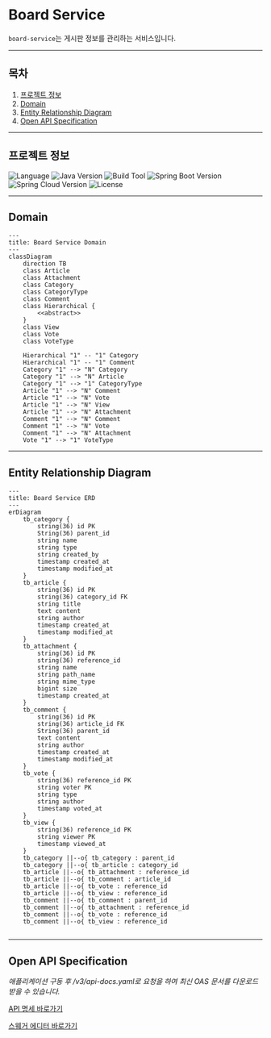 # Board Service
`board-service`는 게시판 정보를 관리하는 서비스입니다.

---

## 목차
1. [프로젝트 정보](#프로젝트-정보)
2. [Domain](#domain)
3. [Entity Relationship Diagram](#entity-relationship-diagram)
3. [Open API Specification](#open-api-specification)

---

## 프로젝트 정보
![Language](https://img.shields.io/badge/language-Java-blue)
![Java Version](https://img.shields.io/badge/Java-17-blue)
![Build Tool](https://img.shields.io/badge/build%20tool-Gradle-orange)
![Spring Boot Version](https://img.shields.io/badge/Spring%20Boot-3.2.2-green)
![Spring Cloud Version](https://img.shields.io/badge/Spring%20Cloud-2023.0.0-green)
![License](https://img.shields.io/badge/license-Apache%202.0-brightgreen)

---

## Domain
```mermaid
---
title: Board Service Domain
---
classDiagram
    direction TB
    class Article
    class Attachment
    class Category 
    class CategoryType 
    class Comment 
    class Hierarchical {
        <<abstract>>
    }
    class View
    class Vote
    class VoteType
    
    Hierarchical "1" -- "1" Category
    Hierarchical "1" -- "1" Comment
    Category "1" --> "N" Category
    Category "1" --> "N" Article
    Category "1" --> "1" CategoryType
    Article "1" --> "N" Comment
    Article "1" --> "N" Vote
    Article "1" --> "N" View
    Article "1" --> "N" Attachment
    Comment "1" --> "N" Comment
    Comment "1" --> "N" Vote
    Comment "1" --> "N" Attachment
    Vote "1" --> "1" VoteType

```

---

## Entity Relationship Diagram
```mermaid
---
title: Board Service ERD
---
erDiagram
    tb_category {
        string(36) id PK
        String(36) parent_id
        string name
        string type
        string created_by
        timestamp created_at
        timestamp modified_at
    }
    tb_article {
        string(36) id PK
        string(36) category_id FK
        string title
        text content
        string author
        timestamp created_at
        timestamp modified_at
    }
    tb_attachment {
        string(36) id PK
        string(36) reference_id
        string name
        string path_name
        string mime_type
        bigint size
        timestamp created_at
    }
    tb_comment {
        string(36) id PK
        string(36) article_id FK
        String(36) parent_id
        text content
        string author
        timestamp created_at
        timestamp modified_at
    }
    tb_vote {
        string(36) reference_id PK
        string voter PK
        string type
        string author
        timestamp voted_at
    }
    tb_view {
        string(36) reference_id PK
        string viewer PK
        timestamp viewed_at
    }
    tb_category ||--o{ tb_category : parent_id
    tb_category ||--o{ tb_article : category_id
    tb_article ||--o{ tb_attachment : reference_id
    tb_article ||--o{ tb_comment : article_id
    tb_article ||--o{ tb_vote : reference_id
    tb_article ||--o{ tb_view : reference_id
    tb_comment ||--o{ tb_comment : parent_id
    tb_comment ||--o{ tb_attachment : reference_id
    tb_comment ||--o{ tb_vote : reference_id
    tb_comment ||--o{ tb_view : reference_id
    
```

---



## Open API Specification
_애플리케이션 구동 후 /v3/api-docs.yaml로 요청을 하여 최신 OAS 문서를 다운로드 받을 수 있습니다._

[API 명세 바로가기](./docs%2Fboard-api-docs.yaml)

[스웨거 에디터 바로가기](https://editor.swagger.io/)